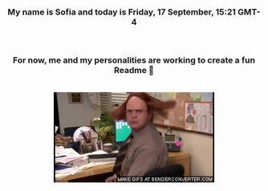 


<div align="center">
<h3 >My name is Sofia and today is Friday, 17 September, 15:21 GMT-4</h3><br>
<h3 >For now, me and my personalities are working to create a fun Readme 👋
</h3><br>
<img src='img/dwight.gif' alt='working...'/>
</div>
